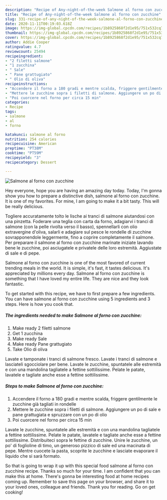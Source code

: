 ```yaml
---
description: "Recipe of Any-night-of-the-week Salmone al forno con zucchine"
title: "Recipe of Any-night-of-the-week Salmone al forno con zucchine"
slug: 331-recipe-of-any-night-of-the-week-salmone-al-forno-con-zucchine
date: 2020-11-11T00:19:03.618Z
image: https://img-global.cpcdn.com/recipes/1b8925868f2d1e95/751x532cq70/salmone-al-forno-con-zucchine-recipe-main-photo.jpg
thumbnail: https://img-global.cpcdn.com/recipes/1b8925868f2d1e95/751x532cq70/salmone-al-forno-con-zucchine-recipe-main-photo.jpg
cover: https://img-global.cpcdn.com/recipes/1b8925868f2d1e95/751x532cq70/salmone-al-forno-con-zucchine-recipe-main-photo.jpg
author: Addie Cooper
ratingvalue: 4.7
reviewcount: 25494
recipeingredient:
- "2 filetti salmone"
- "1 zucchina"
- " Sale"
- " Pane grattugiato"
- " Olio di oliva"
recipeinstructions:
- "Accendere il forno a 180 gradi e mentre scalda, friggere gentilmente le zucchine già tagliati in rondelle"
- "Mettere le zucchine sopra i filetti di salmone. Aggiungere un po di sale e pane grattugiata e spruzzare con un po di olio"
- "Poi cuorcere nel forno per circa 15 min"
categories:
- Recipe
tags:
- salmone
- al
- forno

katakunci: salmone al forno 
nutrition: 254 calories
recipecuisine: American
preptime: "PT38M"
cooktime: "PT59M"
recipeyield: "3"
recipecategory: Dessert

---
```



![Salmone al forno con zucchine](https://img-global.cpcdn.com/recipes/1b8925868f2d1e95/751x532cq70/salmone-al-forno-con-zucchine-recipe-main-photo.jpg)

Hey everyone, hope you are having an amazing day today. Today, I'm gonna show you how to prepare a distinctive dish, salmone al forno con zucchine. It is one of my favorites. For mine, I am going to make it a bit tasty. This will be really delicious.

Togliere accuratamente tolto le lische ai tranci di salmone aiutandosi con una pinzetta. Foderare una teglia con carta da forno, adagiarvi i tranci di salmone (con la pelle rivolta verso il basso), spennellarli con olio extravergine d&#39;oliva, salarli e adagiare sul pesce le rondelle di zucchine sovrapponendole leggermente, fino a coprire completamente il salmone. Per preparare il salmone al forno con zucchine marinate iniziate lavando bene le zucchine, poi asciugatele e privatele delle loro estremità. Aggiustate di sale e di pepe.

Salmone al forno con zucchine is one of the most favored of current trending meals in the world. It is simple, it's fast, it tastes delicious. It's appreciated by millions every day. Salmone al forno con zucchine is something that I have loved my entire life. They are nice and they look fantastic.


To get started with this recipe, we have to first prepare a few ingredients. You can have salmone al forno con zucchine using 5 ingredients and 3 steps. Here is how you cook that.

<!--inarticleads1-->

##### The ingredients needed to make Salmone al forno con zucchine:

1. Make ready 2 filetti salmone
1. Get 1 zucchina
1. Make ready  Sale
1. Make ready  Pane grattugiato
1. Take  Olio di oliva


Lavate e tamponate i tranci di salmone fresco. Lavate i tranci di salmone e lasciateli sgocciolare per bene. Lavate le zucchine, spuntatele alle estremità e con una mandolina tagliatele a fettine sottilissime. Pelate le patate, lavatele e tagliate anche esse a fettine sottilissime. 

<!--inarticleads2-->

##### Steps to make Salmone al forno con zucchine:

1. Accendere il forno a 180 gradi e mentre scalda, friggere gentilmente le zucchine già tagliati in rondelle
1. Mettere le zucchine sopra i filetti di salmone. Aggiungere un po di sale e pane grattugiata e spruzzare con un po di olio
1. Poi cuorcere nel forno per circa 15 min


Lavate le zucchine, spuntatele alle estremità e con una mandolina tagliatele a fettine sottilissime. Pelate le patate, lavatele e tagliate anche esse a fettine sottilissime. Distribuiteci sopra le fettine di zucchine. Unire le zucchine, un po&#39; di foglioline di timo, un generoso pizzico di sale ed una macinata di pepe. Mentre cuocete la pasta, scoprite le zucchine e lasciate evaporare il liquido che si sarà formato. 

So that is going to wrap it up with this special food salmone al forno con zucchine recipe. Thanks so much for your time. I am confident that you can make this at home. There's gonna be interesting food at home recipes coming up. Remember to save this page on your browser, and share it to your loved ones, colleague and friends. Thank you for reading. Go on get cooking!
